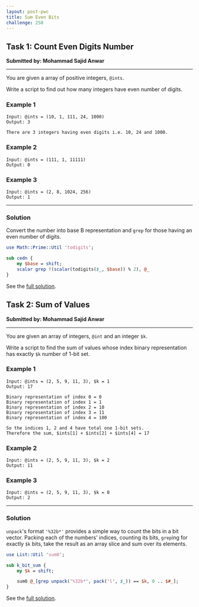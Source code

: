 ```yaml
---
layout: post-pwc
title: Sum Even Bits
challenge: 258
---
```


## Task 1: Count Even Digits Number
**Submitted by: Mohammad Sajid Anwar**

---
You are given a array of positive integers, `@ints`.

Write a script to find out how many integers have even number of digits.

### Example 1
```
Input: @ints = (10, 1, 111, 24, 1000)
Output: 3

There are 3 integers having even digits i.e. 10, 24 and 1000.
```
### Example 2
```
Input: @ints = (111, 1, 11111)
Output: 0
```
### Example 3
```
Input: @ints = (2, 8, 1024, 256)
Output: 1
```
---
### Solution
Convert the number into base B representation and `grep` for those having an even number of digits.
```perl
use Math::Prime::Util 'todigits';

sub cedn {
    my $base = shift;
    scalar grep !(scalar(todigits($_, $base)) % 2), @_
}
```
See the [full solution](https://github.com/manwar/perlweeklychallenge-club/blob/master/challenge-258/jo-37/perl/ch-1.pl).

## Task 2: Sum of Values
**Submitted by: Mohammad Sajid Anwar**

---
You are given an array of integers, `@int` and an integer `$k`.

Write a script to find the sum of values whose index binary representation has exactly `$k` number of 1-bit set.

### Example 1
```
Input: @ints = (2, 5, 9, 11, 3), $k = 1
Output: 17

Binary representation of index 0 = 0
Binary representation of index 1 = 1
Binary representation of index 2 = 10
Binary representation of index 3 = 11
Binary representation of index 4 = 100

So the indices 1, 2 and 4 have total one 1-bit sets.
Therefore the sum, $ints[1] + $ints[2] + $ints[4] = 17
```
### Example 2
```
Input: @ints = (2, 5, 9, 11, 3), $k = 2
Output: 11
```
### Example 3
```
Input: @ints = (2, 5, 9, 11, 3), $k = 0
Output: 2
```
---
### Solution
`unpack`'s format `'%32b*'` provides a simple way to count the bits in a bit vector.
Packing each of the numbers' indices, counting its bits, `grep`ing for exactly `$k` bits, take the result as an array slice and sum over its elements.
```perl
use List::Util 'sum0';

sub k_bit_sum {
    my $k = shift;

    sum0 @_[grep unpack('%32b*', pack('l', $_)) == $k, 0 .. $#_];
}
```
See the [full solution](https://github.com/manwar/perlweeklychallenge-club/blob/master/challenge-258/jo-37/perl/ch-2.pl).
